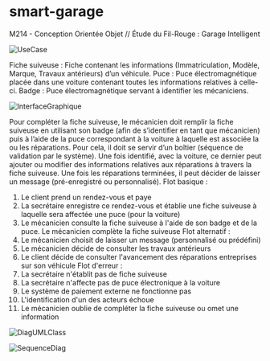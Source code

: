 # smart-garage

M214 - Conception Orientée Objet // Étude du Fil-Rouge : Garage Intelligent

![UseCase](https://i.imgur.com/PCdTcXB.png)

Fiche suiveuse : Fiche contenant les informations (Immatriculation, Modèle, Marque, Travaux antérieurs) d’un véhicule. 
Puce : Puce électromagnétique placée dans une voiture contenant toutes les informations relatives à celle-ci. 
Badge : Puce électromagnétique servant à identifier les mécaniciens.

![InterfaceGraphique](https://i.imgur.com/fV40Vx0.png)

Pour compléter la fiche suiveuse, le mécanicien doit remplir la fiche suiveuse en utilisant son badge (afin de s’identifier en tant que mécanicien) puis à l’aide de la puce correspondant à la voiture à laquelle est associée la ou les réparations. Pour cela, il doit se servir d’un boîtier (séquence de validation par le système). Une fois identifié, avec la voiture, ce dernier peut ajouter ou modifier des informations relatives aux réparations à travers la fiche suiveuse. Une fois les réparations terminées, il peut décider de laisser un message (pré-enregistré ou personnalisé). 
Flot basique : 
1) Le client prend un rendez-vous et paye 
2) La secrétaire enregistre ce rendez-vous et établie une fiche suiveuse à laquelle sera affectée une puce (pour la voiture) 
3) Le mécanicien consulte la fiche suiveuse à l'aide de son badge et de la puce. Le mécanicien complète la fiche suiveuse 
Flot alternatif : 
1) Le mécanicien choisit de laisser un message (personnalisé ou prédéfini) 
2) Le mécanicien décide de consulter les travaux antérieurs 
3) Le client décide de consulter l'avancement des réparations entreprises sur son véhicule 
Flot d'erreur : 
1) La secrétaire n'établit pas de fiche suiveuse 
2) La secrétaire n'affecte pas de puce électronique à la voiture 
3) Le système de paiement externe ne fonctionne pas 
4) L'identification d'un des acteurs échoue 
5) Le mécanicien oublie de compléter la fiche suiveuse ou omet une information

![DiagUMLClass](https://i.imgur.com/zFIgzn2.png)

![SequenceDiag](https://i.imgur.com/DDXCip5.png)
